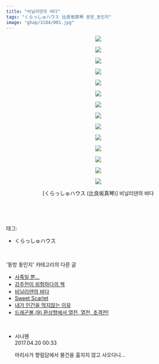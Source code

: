 ```yaml
---
title: "비닐리덴의 바다"
tags: "くらっしゅハウス 比良坂真琴 동방_동인지"
image: "ghap/3184/001.jpg"
---
```

<div class="article">
<p style="text-align: center; clear: none; float: none;"><img src="{{ site.nasurl }}/ghap/3184/001.jpg"/></p>
<p style="text-align: center; clear: none; float: none;"><img src="{{ site.nasurl }}/ghap/3184/002.jpg"/></p>
<p style="text-align: center; clear: none; float: none;"><img src="{{ site.nasurl }}/ghap/3184/003.jpg"/></p>
<p style="text-align: center; clear: none; float: none;"><img src="{{ site.nasurl }}/ghap/3184/004.jpg"/></p>
<p style="text-align: center; clear: none; float: none;"><img src="{{ site.nasurl }}/ghap/3184/005.jpg"/></p>
<p style="text-align: center; clear: none; float: none;"><img src="{{ site.nasurl }}/ghap/3184/006.jpg"/></p>
<p style="text-align: center; clear: none; float: none;"><img src="{{ site.nasurl }}/ghap/3184/007.jpg"/></p>
<p style="text-align: center; clear: none; float: none;"><img src="{{ site.nasurl }}/ghap/3184/008.jpg"/></p>
<p style="text-align: center; clear: none; float: none;"><img src="{{ site.nasurl }}/ghap/3184/009.jpg"/></p>
<p style="text-align: center; clear: none; float: none;"><img src="{{ site.nasurl }}/ghap/3184/010.jpg"/></p>
<p style="text-align: center; clear: none; float: none;"><img src="{{ site.nasurl }}/ghap/3184/011.jpg"/></p>
<p style="text-align: center; clear: none; float: none;"><img src="{{ site.nasurl }}/ghap/3184/012.jpg"/></p>
<p style="text-align: center; clear: none; float: none;"><img src="{{ site.nasurl }}/ghap/3184/013.jpg"/></p>
<p style="text-align: center; clear: none; float: none;"><img src="{{ site.nasurl }}/ghap/3184/014.jpg"/></p>
<p style="text-align: center; clear: none; float: none;">[くらっしゅハウス (比良坂真琴)] 비닐리덴의 바다</p>
<p><br/></p>
</div><br/>
<div class="tagTrail">
<p>태그: </p>
<ul>
<li>くらっしゅハウス</li>
</ul>
</div><br/>
<div class="another">
<p>'동방 동인지' 카테고리의 다른 글</p>
<ul>
<li><a href="/2017-04-19-ghap_3186">사족일 뿐...</a></li>
<li><a href="/2017-04-19-ghap_3185">감주전이 위험하다의 책</a></li>
<li><a href="/2017-04-19-ghap_3184">비닐리덴의 바다</a></li>
<li><a href="/2017-04-19-ghap_3183">Sweet Scarlet</a></li>
<li><a href="/2017-04-19-ghap_3182">내가 인간을 먹지않는 이유</a></li>
<li><a href="/2017-03-13-ghap_3167">드래곤볼 (9) 환상향에서 열전, 열전, 초격전!</a></li>
</ul>
</div><br/>
<div class="cb_module cb_fluid">
<div class="cb_wrt cb_profile">
<div class="comment">
<ul>
<li class="cb_thumb_off" id="comment14969736">
<div class="cb_comment_area">
<div class="cb_info_area">
<div class="cb_section">
<span class="cb_nick_name">시나웬</span>
</div>
<div class="cb_section">
<span class="cb_date">2017.04.20 00:33 </span>
</div>
</div>
<div class="cb_dsc_comment">
<p class="cb_dsc">
											마리사가 향림담에서 물건을 훔치지 않고 사오다니...
										</p>
</div>
</div></li>
</ul>
</div>
</div><!-- commentList close -->
</div><br/>
